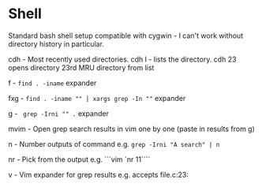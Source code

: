 Shell
=====

Standard bash shell setup compatible with cygwin - I can't work without directory history in particular.

cdh - Most recently used directories. cdh l - lists the directory. cdh 23 opens directory 23rd MRU directory from list

f - ```find . -iname``` expander

fxg - ```find . -iname "" | xargs grep -In ""``` expander

g - ``` grep -Irni "" .``` expander 

mvim - Open grep search results in vim one by one (paste in results from g)

n - Number outputs of command e.g. ```grep -Irni "A search" | n```

nr - Pick from the output e.g. ```vim \`nr 11\````

v - Vim expander for grep results e.g. accepts file.c:23:

